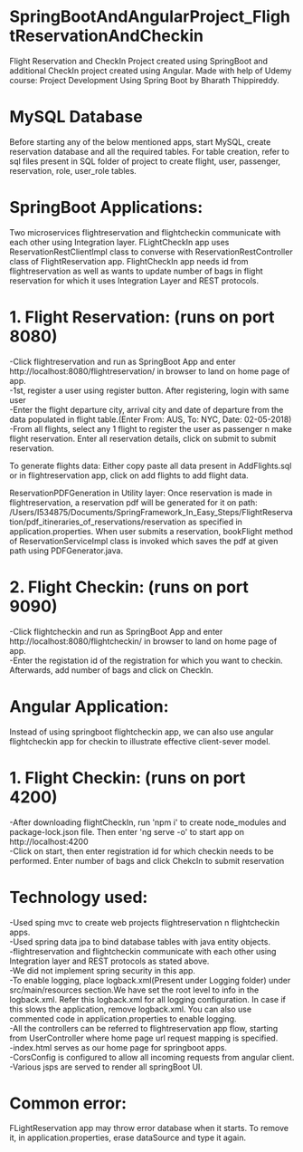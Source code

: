 # SpringBootAndAngularProject_FlightReservationAndCheckin
Flight Reservation and CheckIn Project created using SpringBoot and additional CheckIn project created using Angular.
Made with help of Udemy course: Project Development Using Spring Boot by Bharath Thippireddy.

# MySQL Database
Before starting any of the below mentioned apps, start MySQL, create reservation database and all the required tables. For table creation, refer to sql files present in SQL folder of project to create flight, user, passenger, reservation, role, user_role tables.

# SpringBoot Applications:
Two microservices flightreservation and flightcheckin communicate with each other using Integration layer. FLightCheckIn app uses ReservationRestClientImpl class to converse with ReservationRestController class of FlightReservation app. FlightCheckIn app needs id from flightreservation as well as wants to update number of bags in flight reservation for which it uses Integration Layer and REST protocols. 

# 1. Flight Reservation: (runs on port 8080)
   -Click flightreservation and run as SpringBoot App and enter http://localhost:8080/flightreservation/ in browser to land on home page of app.<br/>
   -1st, register a user using register button. After registering, login with same user<br/>
   -Enter the flight departure city, arrival city and date of departure from the data populated in flight table.(Enter From: AUS, To: NYC, Date: 02-05-2018)<br/>
   -From all flights, select any 1 flight to register the user as passenger n make flight reservation. Enter all reservation details, click on submit to submit reservation.<br/>

To generate flights data: Either copy paste all data present in AddFlights.sql or in flightreservation app, click on add flights to add flight data.<br/>

ReservationPDFGeneration in Utility layer: Once reservation is made in flightreservation, a reservation pdf will be generated for it on path: /Users/I534875/Documents/SpringFramework_In_Easy_Steps/FlightReservation/pdf_itineraries_of_reservations/reservation as specified in application.properties. When user submits a reservation, bookFlight method of ReservationServiceImpl class is invoked which saves the pdf at given path using PDFGenerator.java.

# 2. Flight Checkin: (runs on port 9090)
   -Click flightcheckin and run as SpringBoot App and enter http://localhost:8080/flightcheckin/ in browser to land on home page of app.<br/>
   -Enter the registation id of the registration for which you want to checkin. Afterwards, add number of bags and click on CheckIn.  <br/>

# Angular Application:
Instead of using springboot flightcheckin app, we can also use angular flightcheckin app for checkin to illustrate effective client-sever model.<br/>
# 1. Flight Checkin: (runs on port 4200)
   -After downloading flightCheckIn, run 'npm i' to create node_modules and package-lock.json file. Then enter 'ng serve -o' to start app on http://localhost:4200<br/>
   -Click on start, then enter registration id for which checkin needs to be performed. Enter number of bags and click ChekcIn to submit reservation<br/>

# Technology used:
-Used sping mvc to create web projects flightreservation n flightcheckin apps. <br/>
-Used spring data jpa to bind database tables with java entity objects. <br/>
-flightreservation and flightcheckin communicate with each other using Integration layer and REST protocols as stated above.<br/>
-We did not implement spring security in this app.<br/>
-To enable logging, place logback.xml(Present under Logging folder) under src/main/resources section.We have set the root level to info in the logback.xml. Refer this logback.xml for all logging configuration. In case if this slows the application, remove logback.xml. You can also use commented code in application.properties to enable logging.<br/>
-All the controllers can be referred to flightreservation app flow, starting from UserController where home page url request mapping is specified.<br/>
-index.html serves as our home page for springboot apps.<br/>
-CorsConfig is configured to allow all incoming requests from angular client.<br/>
-Various jsps are served to render all springBoot UI.<br/>

# Common error:
FLightReservation app may throw error database when it starts. To remove it, in application.properties, erase dataSource and type it again.
